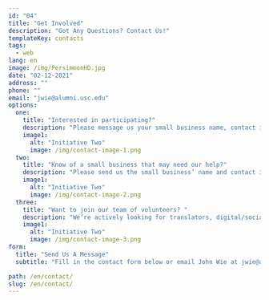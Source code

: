 ```yaml
---
id: "04"
title: "Get Involved"
description: "Got Any Questions? Contact Us!"
templateKey: contacts
tags:
  - web
lang: en
image: /img/PersimmonHD.jpg
date: "02-12-2021"
address: ""
phone: ""
email: "jwie@alumni.usc.edu"
options:
  one:
    title: "Interested in participating?"
    description: "Please message us your small business name, contact information, and any other helpful information about yourself and your small business. We’ll get back to you as soon as we can. "
    image1:
      alt: "Initiative Two"
      image: /img/contact-image-1.png
  two:
    title: "Know of a small business that may need our help?"
    description: "Please send us the small business’ name and contact information (if available) including a short 2-3 sentences on why they may need assistance. "
    image1:
      alt: "Initiative Two"
      image: /img/contact-image-2.png
  three:
    title: "Want to join our team of volunteers? "
    description: "We’re actively looking for translators, digital/social media marketers, accountants, web developers, and web designers! Send us your name, email address, and a short resume, LinkedIn, or list of skill sets, and we’ll get back to you with further details."
    image1:
      alt: "Initiative Two"
      image: /img/contact-image-3.png
form:
  title: "Send Us A Message"
  subtitle: "Fill in the contact form below or email John Wie at jwie@alumni.usc.edu to get started." # TODO: extract email as link

path: /en/contact/
slug: /en/contact/
---
```

